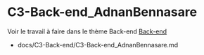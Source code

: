 
# C3-Back-end_AdnanBennasare


Voir le travail à faire dans le thème Back-end
[Back-end](https://github.com/solicoders/evaluation/issues/7)


- docs/C3-Back-end/C3-Back-end_AdnanBennasare.md 
 
